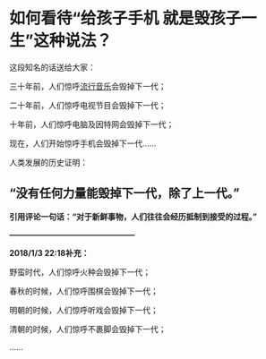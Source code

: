 # 如何看待“给孩子手机 就是毁孩子一生”这种说法？

这段知名的话送给大家：

三十年前，人们惊呼[流行音乐](http://jump2.bdimg.com/safecheck/index?url=rN3wPs8te/pL4AOY0zAwhz3wi8AXlR5gsMEbyYdIw63OmCqrke46Lz7G1eunYzUpaYi3YXSlQm23pfKJtUWCTh9ssyDK1SDlnhDg47fRGLxIC1WNLHU2MljwrjhG0RrI0cdpojjjB73WnnLovklBWuU984s2%2BrAPB8AQrTSnqgEPCAMspNIkle%2B/RhqQZoz8iqAelQMwhv/uq8qpVcYzH3Y9qHh6BM0y)会毁掉下一代；

二十年前，人们惊呼电视节目会毁掉下一代；

十年前，人们惊呼电脑及因特网会毁掉下一代；

现在，人们开始惊呼手机会毁掉下一代……

人类发展的历史证明：

## **“没有任何力量能毁掉下一代，除了上一代。”**

**引用评论一句话：“**对于新鲜事物，人们往往会经历抵制到接受的过程。**”**

**————————————————**

**2018/1/3 22:18补充：**

野蛮时代，人们惊呼火种会毁掉下一代；

春秋的时候，人们惊呼围棋会毁掉下一代；

明朝的时候，人们惊呼听戏会毁掉下一代；

清朝的时候，人们惊呼不裹脚会毁掉下一代；

……